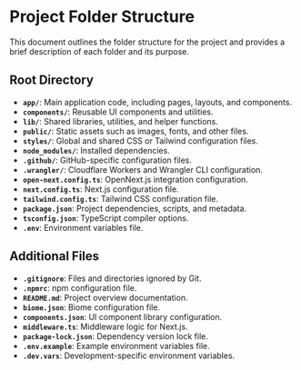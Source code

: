 # Project Folder Structure

This document outlines the folder structure for the project and provides a brief description of each folder and its purpose.

## Root Directory
- **`app/`**: Main application code, including pages, layouts, and components.
- **`components/`**: Reusable UI components and utilities.
- **`lib/`**: Shared libraries, utilities, and helper functions.
- **`public/`**: Static assets such as images, fonts, and other files.
- **`styles/`**: Global and shared CSS or Tailwind configuration files.
- **`node_modules/`**: Installed dependencies.
- **`.github/`**: GitHub-specific configuration files.
- **`.wrangler/`**: Cloudflare Workers and Wrangler CLI configuration.
- **`open-next.config.ts`**: OpenNext.js integration configuration.
- **`next.config.ts`**: Next.js configuration file.
- **`tailwind.config.ts`**: Tailwind CSS configuration file.
- **`package.json`**: Project dependencies, scripts, and metadata.
- **`tsconfig.json`**: TypeScript compiler options.
- **`.env`**: Environment variables file.

## Additional Files
- **`.gitignore`**: Files and directories ignored by Git.
- **`.npmrc`**: npm configuration file.
- **`README.md`**: Project overview documentation.
- **`biome.json`**: Biome configuration file.
- **`components.json`**: UI component library configuration.
- **`middleware.ts`**: Middleware logic for Next.js.
- **`package-lock.json`**: Dependency version lock file.
- **`.env.example`**: Example environment variables file.
- **`.dev.vars`**: Development-specific environment variables.